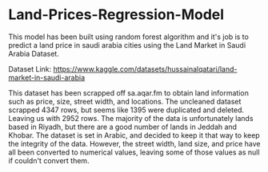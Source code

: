 # Land-Prices-Regression-Model

This model has been built using random forest algorithm and it's job is to predict a land price in saudi arabia cities using the Land Market in Saudi Arabia Dataset.

Dataset Link: https://www.kaggle.com/datasets/hussainalqatari/land-market-in-saudi-arabia

This dataset has been scrapped off sa.aqar.fm to obtain land information such as price, size, street width, and locations. The uncleaned dataset scrapped 4347 rows, but seems like 1395 were duplicated and deleted. Leaving us with 2952 rows. The majority of the data is unfortunately lands based in Riyadh, but there are a good number of lands in Jeddah and Khobar. The dataset is set in Arabic, and decided to keep it that way to keep the integrity of the data. However, the street width, land size, and price have all been converted to numerical values, leaving some of those values as null if couldn't convert them.
